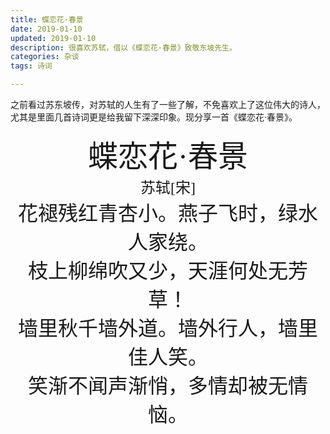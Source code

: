 ```yaml
---
title: 蝶恋花·春景
date: 2019-01-10
updated: 2019-01-10
description: 很喜欢苏轼，借以《蝶恋花·春景》致敬东坡先生。
categories: 杂谈
tags: 诗词

---
```


之前看过苏东坡传，对苏轼的人生有了一些了解，不免喜欢上了这位伟大的诗人，尤其是里面几首诗词更是给我留下深深印象。现分享一首《蝶恋花·春景》。






<center><font face="隶书" size="9">蝶恋花·春景</font></center>

<center><font face="楷体" size="5">苏轼[宋]</font></center>



<center><font face="华文行楷" size="6">花褪残红青杏小。燕子飞时，绿水人家绕。</font></center>

<center><font face="华文行楷" size="6">枝上柳绵吹又少，天涯何处无芳草！</font></center>

<center><center><font size="6" face="华文行楷">墙里秋千墙外道。墙外行人，墙里佳人笑。</font></center>

<center><font size="6" face="华文行楷">笑渐不闻声渐悄，多情却被无情恼。</font></center>

